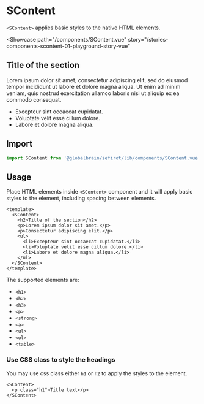 <script setup lang="ts">
import SContent from 'sefirot/components/SContent.vue'
</script>

# SContent

`<SContent>` applies basic styles to the native HTML elements.

<Showcase
  path="/components/SContent.vue"
  story="/stories-components-scontent-01-playground-story-vue"
>
  <SContent>
    <h2>Title of the section</h2>
    <p>Lorem ipsum dolor sit amet, consectetur adipiscing elit, sed do eiusmod tempor incididunt ut labore et dolore magna aliqua. Ut enim ad minim veniam, quis nostrud exercitation ullamco laboris nisi ut aliquip ex ea commodo consequat.</p>
    <ul>
      <li>Excepteur sint occaecat cupidatat.</li>
      <li>Voluptate velit esse cillum dolore.</li>
      <li>Labore et dolore magna aliqua.</li>
    </ul>
  </SContent>
</Showcase>

## Import

```ts
import SContent from '@globalbrain/sefirot/lib/components/SContent.vue'
```

## Usage

Place HTML elements inside `<SContent>` component and it will apply basic styles to the element, including spacing between elements.

```vue-html
<template>
  <SContent>
    <h2>Title of the section</h2>
    <p>Lorem ipsum dolor sit amet.</p>
    <p>Consectetur adipiscing elit.</p>
    <ul>
      <li>Excepteur sint occaecat cupidatat.</li>
      <li>Voluptate velit esse cillum dolore.</li>
      <li>Labore et dolore magna aliqua.</li>
    </ul>
  </SContent>
</template>
```

The supported elements are:

- `<h1>`
- `<h2>`
- `<h3>`
- `<p>`
- `<strong>`
- `<a>`
- `<ul>`
- `<ol>`
- `<table>`

### Use CSS class to style the headings

You may use css class either `h1` or `h2` to apply the styles to the element.

```vue-html
<SContent>
  <p class="h1">Title text</p>
</SContent>
```
